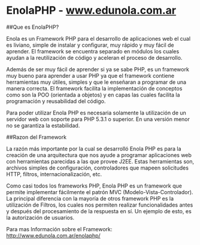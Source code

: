# EnolaPHP - www.edunola.com.ar

##Que es EnolaPHP?

Enola es un Framework PHP para el desarrollo de aplicaciones web el cual es liviano, simple de instalar y configurar, muy rápido y muy fácil de aprender. El framework se encuentra separado en módulos los cuales ayudan a la reutilización de código y aceleran el proceso de desarrollo.

Además de ser muy fácil de aprender si ya se sabe PHP, es un framework muy bueno para aprender a usar PHP ya que el framework contiene herramientas muy útiles, simples y que le enseñaran a programar de una manera correcta. El framework facilita la implementación de conceptos como son la POO (orientada a objetos) y en capas las cuales facilita la programación y reusabilidad del código.

Para poder utilizar Enola PHP es necesaria solamente la utilización de un servidor web con soporte para PHP 5.3.1 o superior. En una versión menor no se garantiza la estabilidad.

##Razon del Framework

La razón más importante por la cual se desarrolló Enola PHP es para la creación de una arquitectura que nos ayude a programar aplicaciones web con herramientas parecidas a las que provee J2EE. Estas herramientas son, archivos simples de configuración, controladores que mapeen solicitudes HTTP, filtros, internacionalización, etc.

Como casi todos los frameworks PHP, Enola PHP es un framework que permite implementar fácilmente el patrón MVC (Modelo-Vista-Controlador). La principal diferencia con la mayoría de otros framework PHP es la utilización de Filtros, los cuales nos permiten realizar funcionalidades antes y después del procesamiento de la respuesta en sí. Un ejemplo de esto, es la autorización de usuarios.

Para mas Información sobre el Framework: http://www.edunola.com.ar/enolaphp/
